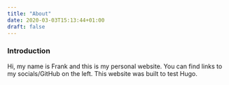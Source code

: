 ```yaml
---
title: "About"
date: 2020-03-03T15:13:44+01:00
draft: false 
---
```

### Introduction
Hi, my name is Frank and this is my personal website. 
You can find links to my socials/GitHub on the left. 
This website was built to test Hugo.
